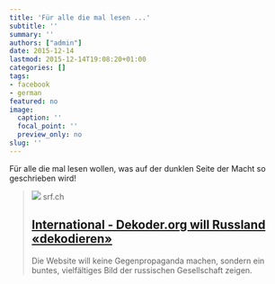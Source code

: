 ```yaml
---
title: 'Für alle die mal lesen ...'
subtitle: ''
summary: ''
authors: ["admin"]
date: 2015-12-14
lastmod: 2015-12-14T19:08:20+01:00
categories: []
tags:
- facebook
- german
featured: no
image:
  caption: ''
  focal_point: ''
  preview_only: no
slug: ''
---
```

Für alle die mal lesen wollen, was auf der dunklen Seite der Macht so geschrieben wird!
> [![](https://www.srf.ch/extension/srf_shared/design/standard/images/logos/SRF.png)](http://www.srf.ch/news/international/dekoder-org-will-russland-dekodieren)
> srf.ch
> ## [International - Dekoder.org will Russland «dekodieren»](http://www.srf.ch/news/international/dekoder-org-will-russland-dekodieren)
>
>Die Website will keine Gegenpropaganda machen, sondern ein buntes, vielfältiges Bild der russischen Gesellschaft zeigen.


